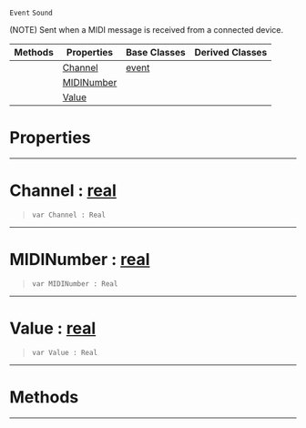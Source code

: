  `Event` `Sound`



(NOTE) Sent when a MIDI message is received from a connected device.

|Methods|Properties|Base Classes|Derived Classes|
|---|---|---|---|
| |[ Channel](https://github.com/ArendDanielek/ZeroDocsTest/blob/master/code_reference/class_reference/midievent.markdown#channel-zero-engine-docu)|[event](https://github.com/ArendDanielek/ZeroDocsTest/blob/master/code_reference/class_reference/event.markdown)| |
| |[ MIDINumber](https://github.com/ArendDanielek/ZeroDocsTest/blob/master/code_reference/class_reference/midievent.markdown#midinumber-zero-engine-d)| | |
| |[ Value](https://github.com/ArendDanielek/ZeroDocsTest/blob/master/code_reference/class_reference/midievent.markdown#value-zero-engine-docume)| | |


 #  Properties


---  
 #  Channel : [real](https://github.com/ArendDanielek/ZeroDocsTest/blob/master/code_reference/zilch_base_types/real.markdown)

> 
> ``` lang=cpp, name=Zilch
> var Channel : Real


---  
 #  MIDINumber : [real](https://github.com/ArendDanielek/ZeroDocsTest/blob/master/code_reference/zilch_base_types/real.markdown)

> 
> ``` lang=cpp, name=Zilch
> var MIDINumber : Real


---  
 #  Value : [real](https://github.com/ArendDanielek/ZeroDocsTest/blob/master/code_reference/zilch_base_types/real.markdown)

> 
> ``` lang=cpp, name=Zilch
> var Value : Real


---  
 #  Methods


---  
 
  
  
  
  
  
  
  

 